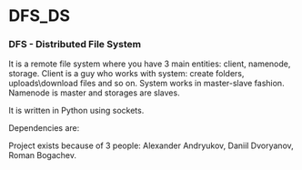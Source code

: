 # DFS_DS

### DFS - Distributed File System
It is a remote file system where you have 3 main entities: client, namenode, storage. 
Client is a guy who works with system: create folders, uploads\download files and so on.
System works in master-slave fashion. Namenode is master and storages are slaves.

It is written in Python using sockets.

Dependencies are:


Project exists because of 3 people:
Alexander Andryukov,
Daniil Dvoryanov,
Roman Bogachev.
